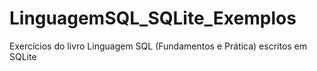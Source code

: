 LinguagemSQL_SQLite_Exemplos
============================

Exercícios do livro Linguagem SQL (Fundamentos e Prática) escritos em SQLite

